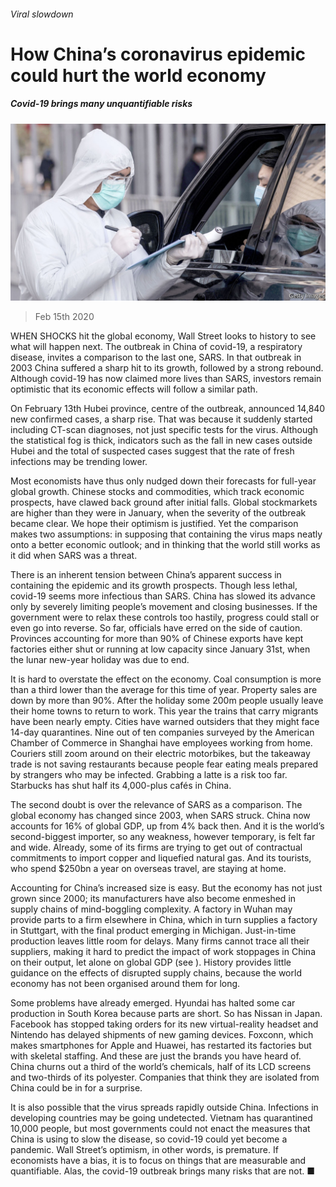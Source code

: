 ###### Viral slowdown

# How China’s coronavirus epidemic could hurt the world economy 

##### Covid-19 brings many unquantifiable risks 

![image](images/20200215_LDP501.jpg) 

> Feb 15th 2020 

WHEN SHOCKS hit the global economy, Wall Street looks to history to see what will happen next. The outbreak in China of covid-19, a respiratory disease, invites a comparison to the last one, SARS. In that outbreak in 2003 China suffered a sharp hit to its growth, followed by a strong rebound. Although covid-19 has now claimed more lives than SARS, investors remain optimistic that its economic effects will follow a similar path.

On February 13th Hubei province, centre of the outbreak, announced 14,840 new confirmed cases, a sharp rise. That was because it suddenly started including CT-scan diagnoses, not just specific tests for the virus. Although the statistical fog is thick, indicators such as the fall in new cases outside Hubei and the total of suspected cases suggest that the rate of fresh infections may be trending lower.


Most economists have thus only nudged down their forecasts for full-year global growth. Chinese stocks and commodities, which track economic prospects, have clawed back ground after initial falls. Global stockmarkets are higher than they were in January, when the severity of the outbreak became clear. We hope their optimism is justified. Yet the comparison makes two assumptions: in supposing that containing the virus maps neatly onto a better economic outlook; and in thinking that the world still works as it did when SARS was a threat.

There is an inherent tension between China’s apparent success in containing the epidemic and its growth prospects. Though less lethal, covid-19 seems more infectious than SARS. China has slowed its advance only by severely limiting people’s movement and closing businesses. If the government were to relax these controls too hastily, progress could stall or even go into reverse. So far, officials have erred on the side of caution. Provinces accounting for more than 90% of Chinese exports have kept factories either shut or running at low capacity since January 31st, when the lunar new-year holiday was due to end.

It is hard to overstate the effect on the economy. Coal consumption is more than a third lower than the average for this time of year. Property sales are down by more than 90%. After the holiday some 200m people usually leave their home towns to return to work. This year the trains that carry migrants have been nearly empty. Cities have warned outsiders that they might face 14-day quarantines. Nine out of ten companies surveyed by the American Chamber of Commerce in Shanghai have employees working from home. Couriers still zoom around on their electric motorbikes, but the takeaway trade is not saving restaurants because people fear eating meals prepared by strangers who may be infected. Grabbing a latte is a risk too far. Starbucks has shut half its 4,000-plus cafés in China.

The second doubt is over the relevance of SARS as a comparison. The global economy has changed since 2003, when SARS struck. China now accounts for 16% of global GDP, up from 4% back then. And it is the world’s second-biggest importer, so any weakness, however temporary, is felt far and wide. Already, some of its firms are trying to get out of contractual commitments to import copper and liquefied natural gas. And its tourists, who spend $250bn a year on overseas travel, are staying at home.

Accounting for China’s increased size is easy. But the economy has not just grown since 2000; its manufacturers have also become enmeshed in supply chains of mind-boggling complexity. A factory in Wuhan may provide parts to a firm elsewhere in China, which in turn supplies a factory in Stuttgart, with the final product emerging in Michigan. Just-in-time production leaves little room for delays. Many firms cannot trace all their suppliers, making it hard to predict the impact of work stoppages in China on their output, let alone on global GDP (see ). History provides little guidance on the effects of disrupted supply chains, because the world economy has not been organised around them for long.

Some problems have already emerged. Hyundai has halted some car production in South Korea because parts are short. So has Nissan in Japan. Facebook has stopped taking orders for its new virtual-reality headset and Nintendo has delayed shipments of new gaming devices. Foxconn, which makes smartphones for Apple and Huawei, has restarted its factories but with skeletal staffing. And these are just the brands you have heard of. China churns out a third of the world’s chemicals, half of its LCD screens and two-thirds of its polyester. Companies that think they are isolated from China could be in for a surprise.

It is also possible that the virus spreads rapidly outside China. Infections in developing countries may be going undetected. Vietnam has quarantined 10,000 people, but most governments could not enact the measures that China is using to slow the disease, so covid-19 could yet become a pandemic. Wall Street’s optimism, in other words, is premature. If economists have a bias, it is to focus on things that are measurable and quantifiable. Alas, the covid-19 outbreak brings many risks that are not. ■

